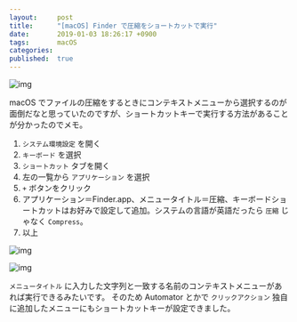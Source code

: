 ```yaml
---
layout:     post
title:      "[macOS] Finder で圧縮をショートカットで実行"
date:       2019-01-03 18:26:17 +0900
tags:       macOS
categories:
published:  true
---
```


![img](https://lh3.googleusercontent.com/8iAf5BOlWxWUCQimLY6kB2OVrALqMAu3kckKIp23HT_kBOn15eLqJHRuAN01WvxPhQKuLMl5McPc8r2d2gDOCuCnJrq-brVlN2jBQf0kYPtklyq8gcG4ADsVnWZA61jCFviEmJNgNzKFO9s1C0_jteaBvCgiZXNU323EoMjJRf74On59MfBtgWj-419jo820T0QNDWs-92kQiI88X2Zh7B0H9wZdQGEpUrtyg6l3BzRS3EPjU6BT03QiqQdellYGsJgqiT-6ZQUUht_SQVCeTVviJzk6A8lQEa51qn9dhbYJHPMYYv6xTMz54a11naBL9h9Gcd0Ufcip3dzBbPjiSZu2weZmo3CxjbxyjcUXraILRcCE4EgUYDeulRGP5tH9Gs7lVCc5pr6RAIYIeSoRNWm7wmAzi3WD-SShKfm0ylepW-Chx6dY1fnucqxfVM-HlbBAroFXXaXAXpQDnb9e2QPTvy1mQGIa7cR2gRuBtSRmWL2wDQHNe5DFlo1HpO2dd80OnbBerGPEKu352XsOGRKNIc2Tl-B8-3C8ou2S17eTElDSEA9VROFm_q3IP3ILYujvEIbxvXmRnw4uBwZe_HEzGhJKbLhKlGEMsxfdlfSZBbDwBwu-ncNS_093uC2jFTd51TEb0tBsMxwlJF8_YGVdBPM1Tasi9SCNZCIyyna9z3OgLtMFLc6JXgkVhPjrUN6rAYAvh3N4XrS46-4=w740)

macOS でファイルの圧縮をするときにコンテキストメニューから選択するのが面倒だなと思っていたのですが、ショートカットキーで実行する方法があることが分かったのでメモ。

1. `システム環境設定` を開く
2. `キーボード` を選択
3. `ショートカット` タブを開く
4. 左の一覧から `アプリケーション` を選択
5. `+` ボタンをクリック
6. アプリケーション＝Finder.app、メニュータイトル＝圧縮、キーボードショートカットはお好みで設定して追加。システムの言語が英語だったら `圧縮` じゃなく `Compress`。
7. 以上

![img](https://lh3.googleusercontent.com/exvAwtxOSi57Iv_Z3ELZUYKutmo21ETsKx22J1Dqnmrlcjal8R5ixmhc9QNzo03LxDEgXeYNkMCF-zugvfOVEqVV26sdLXkeyEq1Zk-uoIcvLO9wSb6KRjEQKemhyyxmtSh-a4m4RYo8O2LLVZGiV8egCmiOvMM9OcwBLk91y5XR_jVd0BaJGMHdAWxU8b4Qjb0-dXXNjVUFKQH8gFcaiX_KGEDz8D4RxSEOyNr_zgUGUzdFfUdN0EtfkYUCPQBp6r2d4N0oQ2WHQWn-XIkFrWhwqjznN5sKX34aAqcP1_Wxx2T7qPtRiv6HX6p4vCxCX878wK9JVeiCsKSF5FzlVsi4sj73Vrsa2TgbvHHFMQVWsm44JI-8p4E4fShKzHInxHptr9zR621sjL-9YOmg9U3gqi5Npok5BYqgveIuZPBljXd8e7O32FPl3dTF-YBqH30a6vw1vBdK4jrId-NhxqLNfPTKs8v0QohMtdbWFaTy3Rvvfj48eYvQFChmxN9n1mXHpOJDnYjfzjT3si2JiTIzvM8xv0puZIf65pYc966hJ-2GvkU_4fkQn3Umv0vshmFfvvhCoQEuFb5km8Dtn2Egrcj1pvIIADI4bC_94WTSd6Pita45wMEQDMenjAe4MX9-xlWIw3W-_5JFMMBG6-5gAgYFIZ8pRC_lSyj7S9FR7mvvv_ZnlcBLzds4pN7b4FE3WpJSf2fuZALVr7Y=w740)

![img](https://lh3.googleusercontent.com/AT_XD21H6rlaW4bG9umEteNWuJ7JKueymg0SOiSsX1OQ5EI_rXCp_ums9YlN188d-0lJHt75BvgxOCq_buStzxe2QaaxKmh2aOLzQMw68s3lk_tIHpg_d9xi775VWs1MAeOZjyuCdav35yCBdPbUeCiaDgnuqHZbafXa4wFGYWVEFWl64toqmTJMuFug1ROtnwzySbN2MzU9NMh9mDPMVp5DKLeoFGsgrMYX2ukMct3-_hv0YfkLhNalo8rRXkLpw9ilKwmOIQ2PXDYts3cgTL3_6bY9W9EVSWrE7-ecttFkLwiqXtJ6ZhcO0J2yYFyWUYK21YHkZzbBT8qDhMe8FvSbKaRWYXQawJhnp8FG_I8xeHNidsg7CsJAtrzwQl4o8urgmBwOHMoxZ0F-pOstG9SOMmXc1AoOoS7RIsBxa92EPx0lfGLXQy-BtHNI5tgWcrCmDA8ttjsUd-8KKR0c6Nwio5IwNKATd7FolAQzaKr6MRxX21Cb36eKJ0DHOSuZFyDeCFjBI7I6Z8idgyG09pLM5fL2dJTr9LOmG19FDzaIN5BCKEKymdkFMjqvuNaf-G6aIbas_yymSkFOuVKOTpCElfjI7DLMtkFVSpw89km6qpPLyxsIWT5DXM0iyoGhh2vCej1S4ySksECaEHuv8SiE4pEy9ZYSZpnYOgKBPVRqmBYVTjvADTo-T0C_65oJK0ZLCcvPgAtSMdEFhh0=w740)

`メニュータイトル` に入力した文字列と一致する名前のコンテキストメニューがあれば実行できるみたいです。
そのため Automator とかで `クリックアクション` 独自に追加したメニューにもショートカットキーが設定できました。
 
